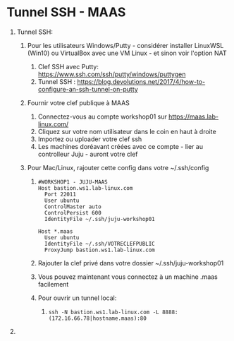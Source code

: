# Tunnel SSH - MAAS

1. Tunnel SSH:

   1. Pour les utilisateurs Windows/Putty - considérer installer LinuxWSL (Win10) ou VirtualBox avec une VM Linux - et sinon voir l'option NAT

      1. Clef SSH avec Putty: https://www.ssh.com/ssh/putty/windows/puttygen
      2. Tunnel SSH : https://blog.devolutions.net/2017/4/how-to-configure-an-ssh-tunnel-on-putty

   2. Fournir votre clef publique à MAAS

      1. Connectez-vous au compte workshop01 sur https://maas.lab-linux.com/
      2. Cliquez sur votre nom utilisateur dans le coin en haut à droite
      3. Importez ou uploader votre clef ssh
      4. Les machines doréavant créées avec ce compte - lier au controlleur Juju - auront votre clef

   3. Pour Mac/Linux, rajouter cette config dans votre ~/.ssh/config

      1. ```
         #WORKSHOP1 - JUJU-MAAS
         Host bastion.ws1.lab-linux.com 
           Port 22011
           User ubuntu
           ControlMaster auto
           ControlPersist 600  
           IdentityFile ~/.ssh/juju-workshop01
         
         Host *.maas
           User ubuntu
           IdentityFile ~/.ssh/VOTRECLEFPUBLIC
           ProxyJump bastion.ws1.lab-linux.com
         ```

      2. Rajouter la clef privé dans votre dossier ~/.ssh/juju-workshop01

      3. Vous pouvez maintenant vous connectez à un machine .maas facilement

      4. Pour ouvrir un tunnel local:

         1. ```
            ssh -N bastion.ws1.lab-linux.com -L 8888:(172.16.66.78|hostname.maas):80
            ```

2. 